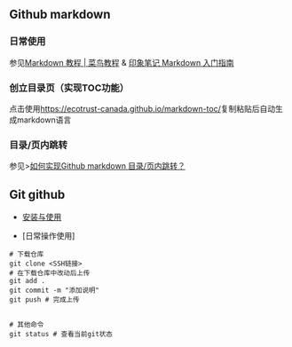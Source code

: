 ## Github markdown 
### 日常使用
参见[Markdown 教程 | 菜鸟教程](https://www.runoob.com/markdown/md-tutorial.html)  &   [印象笔记 Markdown 入门指南
](https://list.yinxiang.com/markdown/eef42447-db3f-48ee-827b-1bb34c03eb83.php)
### 创立目录页（实现TOC功能）
点击使用<https://ecotrust-canada.github.io/markdown-toc/>复制粘贴后自动生成markdown语言

### 目录/页内跳转
 

参见>[如何实现Github markdown 目录/页内跳转？](https://www.zhihu.com/question/58630229)

## Git github
+ [安装与使用](https://github.com/iMyGirl/Git-Github)

+ [日常操作使用]
```
# 下载仓库
git clone <SSH链接>
# 在下载仓库中改动后上传
git add .
git commit -m "添加说明"
git push # 完成上传


# 其他命令
git status # 查看当前git状态

```
